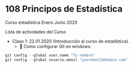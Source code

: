 # 108 Principos de Estadística
Curso estadística Enero Junio 2020

Lista de actividades del Curso 

+ Clase 1: 22.01.2020 (Introducción al curso de estadística).
  + :paperclip: Como configurar Git en windows:
  
```r Configurar Git:
git config --global user.name "Tu nombre"
git config --global usuario.email "youremail@domain.com"
``` 
